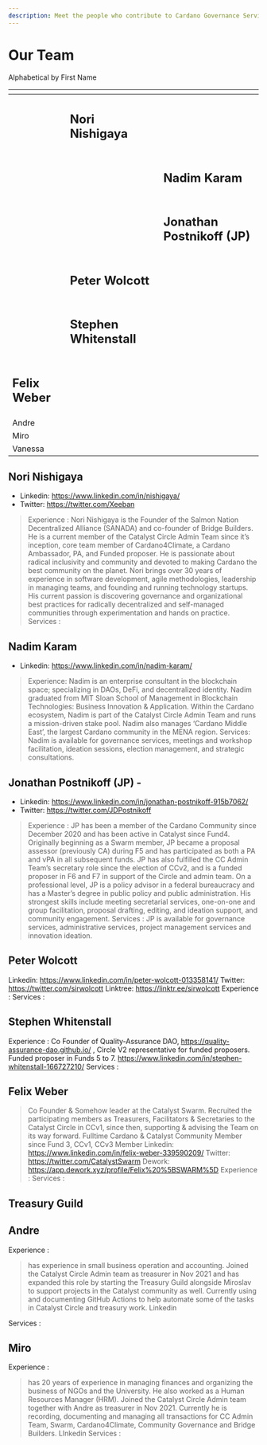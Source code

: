 ```yaml
---
description: Meet the people who contribute to Cardano Governance Services
---
```


# Our Team

Alphabetical by First Name

<table data-view="cards"><thead><tr><th></th><th></th><th></th></tr></thead><tbody><tr><td></td><td><h2>Nori Nishigaya</h2></td><td></td></tr><tr><td></td><td></td><td><h2>Nadim Karam</h2></td></tr><tr><td></td><td></td><td><h2>Jonathan Postnikoff (JP) </h2></td></tr><tr><td></td><td><h2>Peter Wolcott</h2></td><td></td></tr><tr><td><h2></h2></td><td><h2>Stephen Whitenstall</h2></td><td></td></tr><tr><td><h2>Felix Weber</h2></td><td></td><td></td></tr><tr><td>Andre</td><td></td><td></td></tr><tr><td>Miro</td><td></td><td></td></tr><tr><td>Vanessa</td><td></td><td></td></tr></tbody></table>

## Nori Nishigaya

* Linkedin: https://www.linkedin.com/in/nishigaya/
* Twitter: https://twitter.com/Xeeban

> Experience : ​​Nori Nishigaya is the Founder of the Salmon Nation Decentralized Alliance (SANADA) and co-founder of Bridge Builders. He is a current member of the Catalyst Circle Admin Team since it’s inception, core team member of Cardano4Climate, a Cardano Ambassador, PA, and Funded proposer. He is passionate about radical inclusivity and community and devoted to making Cardano the best community on the planet. Nori brings over 30 years of experience in software development, agile methodologies, leadership in managing teams, and founding and running technology startups. His current passion is discovering governance and organizational best practices for radically decentralized and self-managed communities through experimentation and hands on practice. Services :

## Nadim Karam

* Linkedin: https://www.linkedin.com/in/nadim-karam/

> Experience: Nadim is an enterprise consultant in the blockchain space; specializing in DAOs, DeFi, and decentralized identity. Nadim graduated from MIT Sloan School of Management in Blockchain Technologies: Business Innovation & Application. Within the Cardano ecosystem, Nadim is part of the Catalyst Circle Admin Team and runs a mission-driven stake pool. Nadim also manages ‘Cardano Middle East’, the largest Cardano community in the MENA region. Services: Nadim is available for governance services, meetings and workshop facilitation, ideation sessions, election management, and strategic consultations.

## Jonathan Postnikoff (JP) -

* Linkedin: https://www.linkedin.com/in/jonathan-postnikoff-915b7062/
* Twitter: https://twitter.com/JDPostnikoff

> Experience : JP has been a member of the Cardano Community since December 2020 and has been active in Catalyst since Fund4. Originally beginning as a Swarm member, JP became a proposal assessor (previously CA) during F5 and has participated as both a PA and vPA in all subsequent funds. JP has also fulfilled the CC Admin Team’s secretary role since the election of CCv2, and is a funded proposer in F6 and F7 in support of the Circle and admin team. On a professional level, JP is a policy advisor in a federal bureaucracy and has a Master’s degree in public policy and public administration. His strongest skills include meeting secretarial services, one-on-one and group facilitation, proposal drafting, editing, and ideation support, and community engagement. Services : JP is available for governance services, administrative services, project management services and innovation ideation.

## Peter Wolcott

Linkedin: https://www.linkedin.com/in/peter-wolcott-013358141/ Twitter: https://twitter.com/sirwolcott Linktree: https://linktr.ee/sirwolcott Experience : Services :

## Stephen Whitenstall

Experience : Co Founder of Quality-Assurance DAO, https://quality-assurance-dao.github.io/ , Circle V2 representative for funded proposers. Funded proposer in Funds 5 to 7. https://www.linkedin.com/in/stephen-whitenstall-166727210/ Services :

## Felix Weber

> Co Founder & Somehow leader at the Catalyst Swarm. Recruited the participating members as Treasurers, Facilitators & Secretaries to the Catalyst Circle in CCv1, since then, supporting & advising the Team on its way forward. Fulltime Cardano & Catalyst Community Member since Fund 3, CCv1, CCv3 Member Linkedin: https://www.linkedin.com/in/felix-weber-339590209/ Twitter: https://twitter.com/CatalystSwarm Dework: https://app.dework.xyz/profile/Felix%20%5BSWARM%5D Experience : Services :

## Treasury Guild

## Andre

Experience :

> has experience in small business operation and accounting. Joined the Catalyst Circle Admin team as treasurer in Nov 2021 and has expanded this role by starting the Treasury Guild alongside Miroslav to support projects in the Catalyst community as well. Currently using and documenting GitHub Actions to help automate some of the tasks in Catalyst Circle and treasury work. Linkedin

Services :

## Miro

Experience :

> has 20 years of experience in managing finances and organizing the business of NGOs and the University. He also worked as a Human Resources Manager (HRM). Joined the Catalyst Circle Admin team together with Andre as treasurer in Nov 2021. Currently he is recording, documenting and managing all transactions for CC Admin Team, Swarm, Cardano4Climate, Community Governance and Bridge Builders. LInkedin Services :
